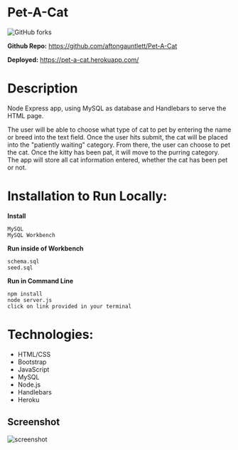 # Pet-A-Cat

![GitHub forks](https://img.shields.io/github/forks/aftongauntlett/Pet-A-Cat?style=social)

**Github Repo:** https://github.com/aftongauntlett/Pet-A-Cat 

**Deployed:** https://pet-a-cat.herokuapp.com/



# Description
Node Express app, using MySQL as database and Handlebars to serve the HTML page. 

The user will be able to choose what type of cat to pet by entering the name or breed into the text field. Once the user hits submit, the cat will be placed into the "patiently waiting" category. From there, the user can choose to pet the cat. Once the kitty has been pat, it will move to the purring category. The app will store all cat information entered, whether the cat has been pet or not.

# Installation to Run Locally:

__Install__

```
MySQL
MySQL Workbench
``` 

__Run inside of Workbench__

```
schema.sql 
seed.sql
``` 

__Run in Command Line__

```
npm install 
node server.js
click on link provided in your terminal
``` 

# Technologies: 

* HTML/CSS
* Bootstrap
* JavaScript
* MySQL
* Node.js
* Handlebars
* Heroku

## Screenshot

![screenshot](https://i.imgur.com/hBmneVl.jpg)




